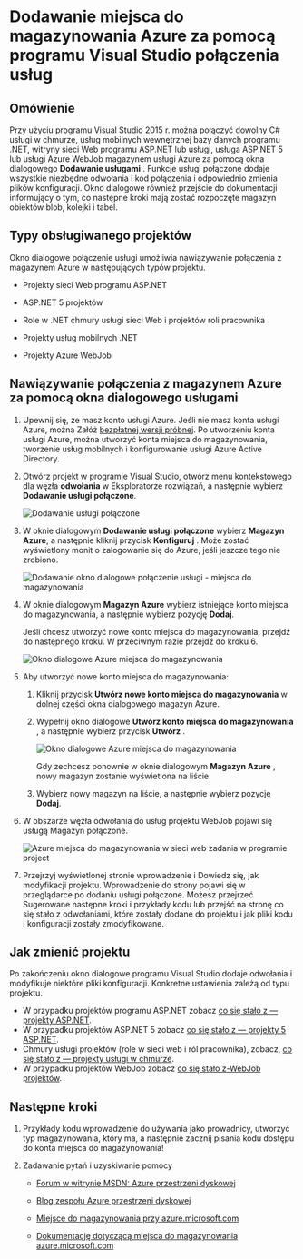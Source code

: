 <properties 
   pageTitle="Dodawanie miejsca do magazynowania Azure za pomocą połączenia usług w programie Visual Studio | Microsoft Azure"
   description="Dodawanie miejsca do magazynowania Azure do aplikacji przy użyciu okna dialogowego Visual Studio Dodaj połączenie usługi"
   services="visual-studio-online"
   documentationCenter="na"
   authors="TomArcher"
   manager="douge"
   editor="" />
<tags 
   ms.service="storage"
   ms.devlang="na"
   ms.topic="article"
   ms.tgt_pltfrm="na"
   ms.workload="na"
   ms.date="08/15/2016"
   ms.author="tarcher" />

# <a name="adding-azure-storage-by-using-visual-studio-connected-services"></a>Dodawanie miejsca do magazynowania Azure za pomocą programu Visual Studio połączenia usług

## <a name="overview"></a>Omówienie

Przy użyciu programu Visual Studio 2015 r. można połączyć dowolny C# usługi w chmurze, usług mobilnych wewnętrznej bazy danych programu .NET, witryny sieci Web programu ASP.NET lub usługi, usługa ASP.NET 5 lub usługi Azure WebJob magazynem usługi Azure za pomocą okna dialogowego **Dodawanie usługami** . Funkcje usługi połączone dodaje wszystkie niezbędne odwołania i kod połączenia i odpowiednio zmienia plików konfiguracji. Okno dialogowe również przejście do dokumentacji informujący o tym, co następne kroki mają zostać rozpoczęte magazyn obiektów blob, kolejki i tabel.

## <a name="supported-project-types"></a>Typy obsługiwanego projektów

Okno dialogowe połączenie usługi umożliwia nawiązywanie połączenia z magazynem Azure w następujących typów projektu.

- Projekty sieci Web programu ASP.NET

- ASP.NET 5 projektów

- Role w .NET chmury usługi sieci Web i projektów roli pracownika

- Projekty usług mobilnych .NET

- Projekty Azure WebJob


## <a name="connect-to-azure-storage-using-the-connected-services-dialog"></a>Nawiązywanie połączenia z magazynem Azure za pomocą okna dialogowego usługami

1. Upewnij się, że masz konto usługi Azure. Jeśli nie masz konta usługi Azure, można Załóż [bezpłatnej wersji próbnej](http://go.microsoft.com/fwlink/?LinkId=518146). Po utworzeniu konta usługi Azure, można utworzyć konta miejsca do magazynowania, tworzenie usług mobilnych i konfigurowanie usługi Azure Active Directory.

1. Otwórz projekt w programie Visual Studio, otwórz menu kontekstowego dla węzła **odwołania** w Eksploratorze rozwiązań, a następnie wybierz **Dodawanie usługi połączone**.

    ![Dodawanie usługi połączone](./media/vs-azure-tools-connected-services-storage/IC796702.png)

1. W oknie dialogowym **Dodawanie usługi połączone** wybierz **Magazyn Azure**, a następnie kliknij przycisk **Konfiguruj** . Może zostać wyświetlony monit o zalogowanie się do Azure, jeśli jeszcze tego nie zrobiono.

    ![Dodawanie okno dialogowe połączenie usługi - miejsca do magazynowania](./media/vs-azure-tools-connected-services-storage/IC796703.png)

1. W oknie dialogowym **Magazyn Azure** wybierz istniejące konto miejsca do magazynowania, a następnie wybierz pozycję **Dodaj**.

    Jeśli chcesz utworzyć nowe konto miejsca do magazynowania, przejdź do następnego kroku. W przeciwnym razie przejdź do kroku 6.

    ![Okno dialogowe Azure miejsca do magazynowania](./media/vs-azure-tools-connected-services-storage/IC796704.png)

1. Aby utworzyć nowe konto miejsca do magazynowania: 

    1. Kliknij przycisk **Utwórz nowe konto miejsca do magazynowania** w dolnej części okna dialogowego magazyn Azure.

    1. Wypełnij okno dialogowe **Utwórz konto miejsca do magazynowania** , a następnie wybierz przycisk **Utwórz** .
    
        ![Okno dialogowe Azure miejsca do magazynowania](./media/vs-azure-tools-connected-services-storage/create-storage-account.png)

        Gdy zechcesz ponownie w oknie dialogowym **Magazyn Azure** , nowy magazyn zostanie wyświetlona na liście.

    1. Wybierz nowy magazyn na liście, a następnie wybierz pozycję **Dodaj**.

1. W obszarze węzła odwołania do usług projektu WebJob pojawi się usługą Magazyn połączone.

    ![Azure miejsca do magazynowania w sieci web zadania w programie project](./media/vs-azure-tools-connected-services-storage/IC796705.png)

1. Przejrzyj wyświetlonej stronie wprowadzenie i Dowiedz się, jak modyfikacji projektu. Wprowadzenie do strony pojawi się w przeglądarce po dodaniu usługi połączone. Możesz przejrzeć Sugerowane następne kroki i przykłady kodu lub przejść na stronę co się stało z odwołaniami, które zostały dodane do projektu i jak pliki kodu i konfiguracji zostały zmodyfikowane.

## <a name="how-your-project-is-modified"></a>Jak zmienić projektu

Po zakończeniu okno dialogowe programu Visual Studio dodaje odwołania i modyfikuje niektóre pliki konfiguracji. Konkretne ustawienia zależą od typu projektu. 

 - W przypadku projektów programu ASP.NET zobacz [co się stało z — projekty ASP.NET](http://go.microsoft.com/fwlink/p/?LinkId=513126). 
 - W przypadku projektów ASP.NET 5 zobacz [co się stało z — projekty 5 ASP.NET](http://go.microsoft.com/fwlink/p/?LinkId=513124). 
 - Chmury usługi projektów (role w sieci web i ról pracownika), zobacz, [co się stało z — projekty usługi w chmurze](http://go.microsoft.com/fwlink/p/?LinkId=516965). 
 - W przypadku projektów WebJob zobacz [co się stało z-WebJob projektów](./storage/vs-storage-webjobs-what-happened.md).

## <a name="next-steps"></a>Następne kroki

1. Przykłady kodu wprowadzenie do używania jako prowadnicy, utworzyć typ magazynowania, który ma, a następnie zacznij pisania kodu dostępu do konta miejsca do magazynowania!

1. Zadawanie pytań i uzyskiwanie pomocy
     - [Forum w witrynie MSDN: Azure przestrzeni dyskowej](https://social.msdn.microsoft.com/forums/azure/home?forum=windowsazuredata)

     - [Blog zespołu Azure przestrzeni dyskowej](http://blogs.msdn.com/b/windowsazurestorage/)

     - [Miejsce do magazynowania przy azure.microsoft.com](https://azure.microsoft.com/services/storage/)

     - [Dokumentację dotyczącą miejsca do magazynowania azure.microsoft.com](https://azure.microsoft.com/documentation/services/storage/)

